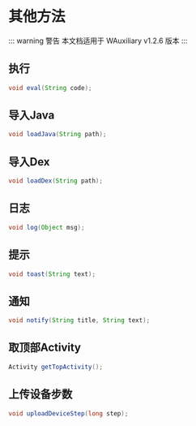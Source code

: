 # 其他方法

::: warning 警告
本文档适用于 WAuxiliary v1.2.6 版本
:::

## 执行

```java
void eval(String code);
```

## 导入Java

```java
void loadJava(String path);
```

## 导入Dex

```java
void loadDex(String path);
```

## 日志

```java
void log(Object msg);
```

## 提示

```java
void toast(String text);
```

## 通知

```java
void notify(String title, String text);
```

## 取顶部Activity

```java
Activity getTopActivity();
```

## 上传设备步数

```java
void uploadDeviceStep(long step);
```
